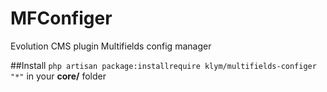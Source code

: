# MFConfiger
 Evolution CMS plugin Multifields config manager

##Install
`php artisan package:installrequire klym/multifields-configer "*"` in your **core/** folder